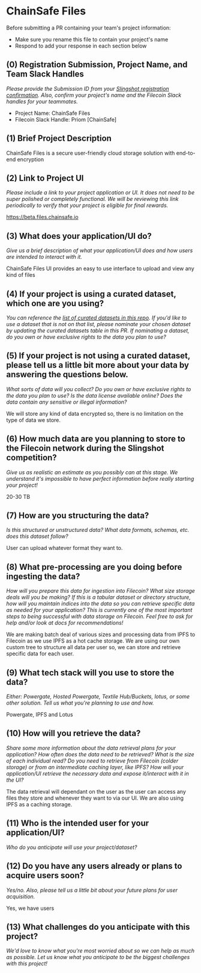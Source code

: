 # ChainSafe Files

Before submitting a PR containing your team's project information:
- Make sure you rename this file to contain your project's name
- Respond to add your response in each section below

## (0) Registration Submission, Project Name, and Team Slack Handles

*Please provide the Submission ID from your [Slingshot registration confirmation](https://slingshot.filecoin.io/register-now).  Also, confirm your project's name and the Filecoin Slack handles for your teammates.*

- Project Name: ChainSafe Files
- Filecoin Slack Handle: Priom [ChainSafe]

## (1) Brief Project Description

ChainSafe Files is a secure user-friendly cloud storage solution with end-to-end encryption

## (2) Link to Project UI

*Please include a link to your project application or UI. It does not need to be super polished or completely functional. We will be reviewing this link periodically to verify that your project is eligible for final rewards.*

https://beta.files.chainsafe.io

## (3) What does your application/UI do?

*Give us a brief description of what your application/UI does and how users are intended to interact with it.*

ChainSafe Files UI provides an easy to use interface to upload and view any kind of files

## (4) If your project is using a curated dataset, which one are you using?

*You can reference the [list of curated datasets in this repo](https://github.com/filecoin-project/slingshot/blob/master/datasets.md). If you'd like to use a dataset that is not on that list, please nominate your chosen dataset by updating the curated datasets table in this PR. If nominating a dataset, do you own or have exclusive rights to the data you plan to use?*

## (5) If your project is not using a curated dataset, please tell us a little bit more about your data by answering the questions below.

*What sorts of data will you collect? Do you own or have exclusive rights to the data you plan to use? Is the data license available online? Does the data contain any sensitive or illegal information?*

We will store any kind of data encrypted so, there is no limitation on the type of data we store.

## (6) How much data are you planning to store to the Filecoin network during the Slingshot competition?

*Give us as realistic an estimate as you possibly can at this stage. We understand it's impossible to have perfect information before really starting your project!*

20-30 TB

## (7) How are you structuring the data?

*Is this structured or unstructured data? What data formats, schemas, etc. does this dataset follow?*

User can upload whatever format they want to.

## (8) What pre-processing are you doing before ingesting the data?

*How will you prepare this data for ingestion into Filecoin? What size storage deals will you be making? If this is a tabular dataset or directory structure, how will you maintain indices into the data so you can retrieve specific data as needed for your application? This is currently one of the most important steps to being successful with data storage on Filecoin. Feel free to ask for help and/or look at docs for recommendations!*

We are making batch deal of various sizes and processing data from IPFS to Filecoin as we use IPFS as a hot cache storage. We are using our own custom tree to structure all data per user so, we can store and retrieve specific data for each user.

## (9)  What tech stack will you use to store the data?

*Either: Powergate, Hosted Powergate, Textile Hub/Buckets, lotus, or some other solution. Tell us what you're planning to use and how.*

Powergate, IPFS and Lotus

## (10) How will you retrieve the data?

*Share some more information about the data retrieval plans for your application? How often does the data need to be retrieved? What is the size of each individual read? Do you need to retrieve from Filecoin (colder storage) or from an intermediate caching layer, like IPFS? How will your application/UI retrieve the necessary data and expose it/interact with it in the UI?*

The data retrieval will dependant on the user as the user can access any files they store and whenever they want to via our UI. We are also using IPFS as a caching storage.

## (11) Who is the intended user for your application/UI?

*Who do you anticipate will use your project/dataset?*

## (12) Do you have any users already or plans to acquire users soon?

*Yes/no. Also, please tell us a little bit about your future plans for user acquisition.*

Yes, we have users

## (13) What challenges do you anticipate with this project?

*We'd love to know what you're most worried about so we can help as much as possible. Let us know what you anticipate to be the biggest challenges with this project!*
